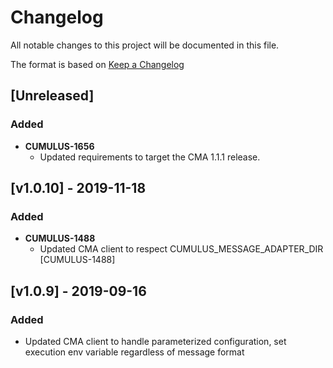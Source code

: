
# Changelog

All notable changes to this project will be documented in this file.

The format is based on [Keep a Changelog](http://keepachangelog.com/en/1.0.0/)

## [Unreleased]

### Added

- **CUMULUS-1656**
  - Updated requirements to target the CMA 1.1.1 release.

## [v1.0.10] - 2019-11-18

### Added

- **CUMULUS-1488**
  - Updated CMA client to respect CUMULUS_MESSAGE_ADAPTER_DIR [CUMULUS-1488]

## [v1.0.9] - 2019-09-16

### Added

- Updated CMA client to handle parameterized configuration, set execution env variable regardless of message format
